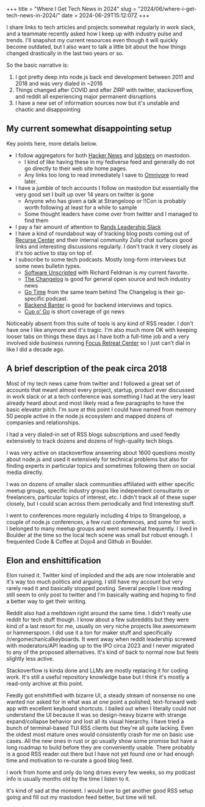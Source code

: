 +++
title = "Where I Get Tech News in 2024"
slug = "2024/06/where-i-get-tech-news-in-2024/"
date = 2024-06-29T15:12:07Z
+++

I share links to tech articles and projects somewhat regularly in work slack, and a teammate recently asked how I keep up with industry pulse and trends. I'll snapshot my current resources even though it will quickly become outdated, but I also want to talk a little bit about the how things changed drastically in the last two years or so.

So the basic narrative is:

1. I got pretty deep into node.js back end development between 2011 and 2018 and was very dialed in ~2016
1. Things changed after COVID and after ZIRP with twitter, stackoverflow, and reddit all experiencing major permanent disruptions
1. I have a new set of information sources now but it's unstable and chaotic and disappointing

## My current somewhat disappointing setup

Key points here, more details below.

- I follow aggregators for both [Hacker News](https://social.lansky.name/@hn50) and [lobsters](https://botsin.space/@lobsters) on mastodon.
  - I kind of like having these in my fediverse feed and generally do not go directly to their web site home pages.
  - Any links too long to read immediately I save to [Omnivore](https://omnivore.app/) to read later.
- I have a jumble of tech accounts I follow on mastodon but essentially the very good set I built up over 14 years on twitter is gone
  - Anyone who has given a talk at Strangeloop or !!Con is probably worth following at least for a while to sample
  - Some thought leaders have come over from twitter and I managed to find them
- I pay a fair amount of attention to [Rands Leadership Slack](https://randsinrepose.com/welcome-to-rands-leadership-slack/)
- I have a kind of roundabout way of tracking blog posts coming out of [Recurse Center](https://www.recurse.com/) and their internal community Zulip chat surfaces good links and interesting discussions regularly. I don't track it very closely as it's too active to stay on top of.
- I subscribe to some tech podcasts. Mostly long-form interviews but some news bulletin types.
  - [Software Unscripted](https://pca.st/podcast/1f1720a0-5ab3-013a-d70c-0acc26574db2) with Richard Feldman is my current favorite.
  - [The Changelog](https://changelog.com/podcast) is good for general open source and tech industry news
  - [Go Time](https://changelog.com/gotime) from the same team behind The Changelog is their go-specific podcast.
  - [Backend Banter](https://www.backendbanter.fm/) is good for backend interviews and topics.
  - [Cup o' Go](https://cupogo.dev/) is short coverage of go news

Noticeably absent from this suite of tools is any kind of RSS reader. I don't have one I like anymore and it's tragic. I'm also much more OK with keeping looser tabs on things these days as I have both a full-time job and a very involved side business running [Focus Retreat Center](https://focusretreatcenter.com) so I just can't dial in like I did a decade ago.

## A brief description of the peak circa 2018

Most of my tech news came from twitter and I followed a great set of accounts that meant almost every project, startup, product ever discussed in work slack or at a tech conference was something I had at the very least already heard about and most likely read a few paragraphs to have the basic elevator pitch. I'm sure at this point I could have named from memory 50 people active in the node.js ecosystem and mapped dozens of companies and relationships.

I had a very dialed-in set of RSS blogs subscriptions and used feedly extensively to track dozens and dozens of high-quality tech blogs.

I was very active on stackoverflow answering about 1600 questions mostly about node.js and used it extensively for technical problems but also for finding experts in particular topics and sometimes following them on social media directly.

I was on dozens of smaller slack communities affiliated with either specific meetup groups, specific industry groups like independent consultants or freelancers, particular topics of interest, etc. I didn't track all of these super closely, but I could scan across them periodically and find interesting stuff.

I went to conferences more regularly including 4 trips to Strangeloop, a couple of node.js conferences, a few rust conferences, and some for work. I belonged to many meetup groups and went somewhat frequently. I lived in Boulder at the time so the local tech scene was small but robust enough. I frequented Code & Coffee at Dojo4 and Github in Boulder.

## Elon and enshittification

Elon ruined it. Twitter kind of imploded and the ads are now intolerable and it's way too much politics and arguing. I still have my account but very rarely read it and basically stopped posting. Several people I love reading still seem to only post to twitter and I'm basically waiting and hoping to find a better way to get their writing.

Reddit also had a meltdown right around the same time. I didn't really use reddit for tech stuff though. I know about a few subreddits but they were kind of a last resort for me, usually on very niche projects like awesomewm or hammerspoon. I did use it a ton for maker stuff and specifically /r/ergomechanicalkeyboards. It went away when reddit leadership screwed with moderators/API leading up to the IPO circa 2023 and I never migrated to any of the proposed alternatives. It's kind of back to normal now but feels slightly less active.

Stackoverflow is kinda done and LLMs are mostly replacing it for coding work. It's still a useful repository knowledge base but I think it's mostly a read-only archive at this point.

Feedly got enshittified with bizarre UI, a steady stream of nonsense no one wanted nor asked for in what was at one point a polished, text-forward web app with excellent keyboard shortcuts. I bailed out when I literally could not understand the UI because it was so design-heavy bizarre with strange expand/collapse behavior and lost all its visual hierarchy. I have tried a bunch of terminal-based TUI RSS clients but they're all quite lacking. Even the oldest most mature ones would consistently crash for me on basic use cases. All the new ones in rust or go usually show some promise but have a long roadmap to build before they are conveniently usable. There probably is a good RSS reader out there but I have not yet found one or had enough time and motivation to re-curate a good blog feed.

I work from home and only do long drives every few weeks, so my podcast info is usually months old by the time I listen to it.

It's kind of sad at the moment. I would love to get another good RSS setup going and fill out my mastodon feed better, but time will tell.
